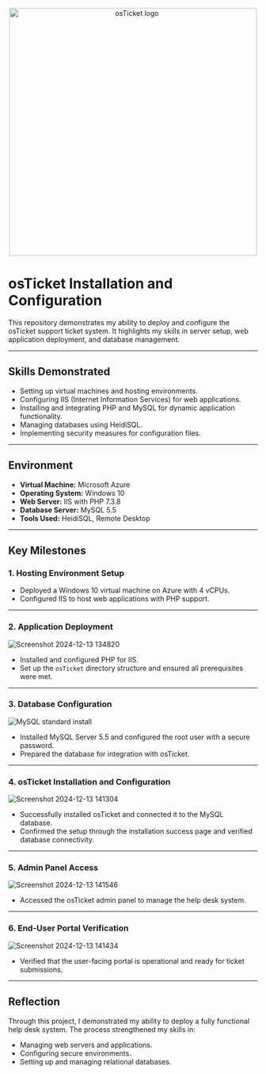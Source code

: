 <p align="center">
<img src="https://i.imgur.com/Clzj7Xs.png" alt="osTicket logo" width="500"/>
</p>

# **osTicket Installation and Configuration**

This repository demonstrates my ability to deploy and configure the osTicket support ticket system. It highlights my skills in server setup, web application deployment, and database management.

---

## **Skills Demonstrated**
- Setting up virtual machines and hosting environments.
- Configuring IIS (Internet Information Services) for web applications.
- Installing and integrating PHP and MySQL for dynamic application functionality.
- Managing databases using HeidiSQL.
- Implementing security measures for configuration files.

---

## **Environment**
- **Virtual Machine:** Microsoft Azure
- **Operating System:** Windows 10
- **Web Server:** IIS with PHP 7.3.8
- **Database Server:** MySQL 5.5
- **Tools Used:** HeidiSQL, Remote Desktop

---

## **Key Milestones**

### **1. Hosting Environment Setup**
- Deployed a Windows 10 virtual machine on Azure with 4 vCPUs.
- Configured IIS to host web applications with PHP support.

---

### **2. Application Deployment**
![Screenshot 2024-12-13 134820](https://github.com/user-attachments/assets/55949cdc-7b9c-48f9-9bbe-faa7a66dba1c)
- Installed and configured PHP for IIS.
- Set up the `osTicket` directory structure and ensured all prerequisites were met.

---

### **3. Database Configuration**
![MySQL standard install](https://github.com/user-attachments/assets/23740127-1e5a-4fd5-8195-d58ba4f3a480)
- Installed MySQL Server 5.5 and configured the root user with a secure password.
- Prepared the database for integration with osTicket.

---

### **4. osTicket Installation and Configuration**
![Screenshot 2024-12-13 141304](https://github.com/user-attachments/assets/2d60c279-d964-43f4-b37c-0608c3b1c362)
- Successfully installed osTicket and connected it to the MySQL database.
- Confirmed the setup through the installation success page and verified database connectivity.

---

### **5. Admin Panel Access**
![Screenshot 2024-12-13 141546](https://github.com/user-attachments/assets/8d67e51c-4361-44ee-b0c9-30947cc09c74)
- Accessed the osTicket admin panel to manage the help desk system.

---

### **6. End-User Portal Verification**
![Screenshot 2024-12-13 141434](https://github.com/user-attachments/assets/8e2487f2-ba77-4959-85a6-44bce89dc687)
- Verified that the user-facing portal is operational and ready for ticket submissions.

---

## **Reflection**
Through this project, I demonstrated my ability to deploy a fully functional help desk system. The process strengthened my skills in:
- Managing web servers and applications.
- Configuring secure environments.
- Setting up and managing relational databases.


